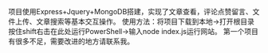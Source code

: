 项目使用Express+Jquery+MongoDB搭建，实现了文章查看，评论点赞留言、文件上传、文章搜索等基本交互操作。
使用方法：将项目下载到本地->打开根目录按住shift右击在此处运行PowerShell->输入node index.js运行网站。
第一个项目有很多不足，需要改进的地方请联系我。